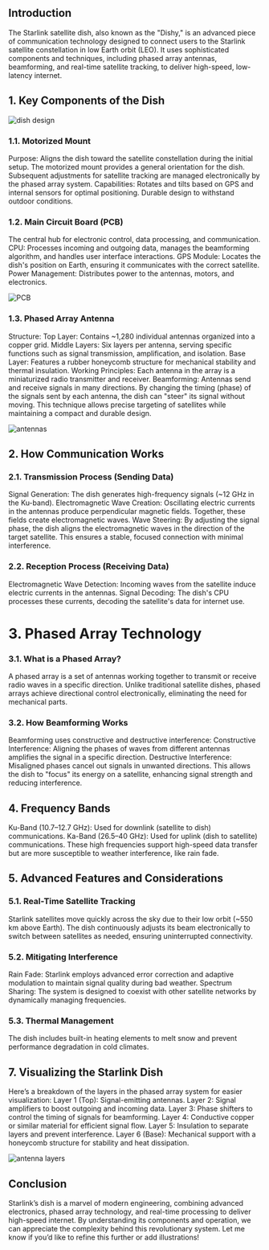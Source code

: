 ## Introduction

The Starlink satellite dish, also known as the "Dishy," is an advanced piece of communication technology designed to connect users to the Starlink satellite constellation in low Earth orbit (LEO). It uses sophisticated components and techniques, including phased array antennas, beamforming, and real-time satellite tracking, to deliver high-speed, low-latency internet.

## 1. Key Components of the Dish

![dish design](https://github.com/user-attachments/assets/7bc62e44-68cf-4ae2-9619-6a8809249e84)

### 1.1. Motorized Mount
Purpose:
Aligns the dish toward the satellite constellation during the initial setup.
The motorized mount provides a general orientation for the dish. Subsequent adjustments for satellite tracking are managed electronically by the phased array system.
Capabilities:
Rotates and tilts based on GPS and internal sensors for optimal positioning.
Durable design to withstand outdoor conditions.

### 1.2. Main Circuit Board (PCB)
The central hub for electronic control, data processing, and communication.
CPU: Processes incoming and outgoing data, manages the beamforming algorithm, and handles user interface interactions.
GPS Module: Locates the dish's position on Earth, ensuring it communicates with the correct satellite.
Power Management: Distributes power to the antennas, motors, and electronics.

![PCB](https://github.com/user-attachments/assets/9ec8eef5-7bbc-4906-95ff-945234ef062f)

### 1.3. Phased Array Antenna
Structure:
Top Layer: Contains ~1,280 individual antennas organized into a copper grid.
Middle Layers: Six layers per antenna, serving specific functions such as signal transmission, amplification, and isolation.
Base Layer: Features a rubber honeycomb structure for mechanical stability and thermal insulation.
Working Principles:
Each antenna in the array is a miniaturized radio transmitter and receiver.
Beamforming:
Antennas send and receive signals in many directions.
By changing the timing (phase) of the signals sent by each antenna, the dish can "steer" its signal without moving.
This technique allows precise targeting of satellites while maintaining a compact and durable design.

![antennas](https://github.com/user-attachments/assets/e6e652ca-9333-4173-83a1-a3bde07e5145)

## 2. How Communication Works
### 2.1. Transmission Process (Sending Data)
Signal Generation: The dish generates high-frequency signals (~12 GHz in the Ku-band).
Electromagnetic Wave Creation:
Oscillating electric currents in the antennas produce perpendicular magnetic fields.
Together, these fields create electromagnetic waves.
Wave Steering:
By adjusting the signal phase, the dish aligns the electromagnetic waves in the direction of the target satellite.
This ensures a stable, focused connection with minimal interference.
### 2.2. Reception Process (Receiving Data)
Electromagnetic Wave Detection:
Incoming waves from the satellite induce electric currents in the antennas.
Signal Decoding:
The dish's CPU processes these currents, decoding the satellite's data for internet use.

# 3. Phased Array Technology
### 3.1. What is a Phased Array?
A phased array is a set of antennas working together to transmit or receive radio waves in a specific direction.
Unlike traditional satellite dishes, phased arrays achieve directional control electronically, eliminating the need for mechanical parts.
### 3.2. How Beamforming Works
Beamforming uses constructive and destructive interference:
Constructive Interference: Aligning the phases of waves from different antennas amplifies the signal in a specific direction.
Destructive Interference: Misaligned phases cancel out signals in unwanted directions.
This allows the dish to "focus" its energy on a satellite, enhancing signal strength and reducing interference.

## 4. Frequency Bands
Ku-Band (10.7–12.7 GHz):
Used for downlink (satellite to dish) communications.
Ka-Band (26.5–40 GHz):
Used for uplink (dish to satellite) communications.
These high frequencies support high-speed data transfer but are more susceptible to weather interference, like rain fade.

## 5. Advanced Features and Considerations
### 5.1. Real-Time Satellite Tracking
Starlink satellites move quickly across the sky due to their low orbit (~550 km above Earth).
The dish continuously adjusts its beam electronically to switch between satellites as needed, ensuring uninterrupted connectivity.
### 5.2. Mitigating Interference
Rain Fade: Starlink employs advanced error correction and adaptive modulation to maintain signal quality during bad weather.
Spectrum Sharing: The system is designed to coexist with other satellite networks by dynamically managing frequencies.
### 5.3. Thermal Management
The dish includes built-in heating elements to melt snow and prevent performance degradation in cold climates.

## 7. Visualizing the Starlink Dish
Here’s a breakdown of the layers in the phased array system for easier visualization:
Layer 1 (Top): Signal-emitting antennas.
Layer 2: Signal amplifiers to boost outgoing and incoming data.
Layer 3: Phase shifters to control the timing of signals for beamforming.
Layer 4: Conductive copper or similar material for efficient signal flow.
Layer 5: Insulation to separate layers and prevent interference.
Layer 6 (Base): Mechanical support with a honeycomb structure for stability and heat dissipation.

![antenna layers](https://github.com/user-attachments/assets/ecf1a19e-7c22-43a8-9bce-5fc6d13dffc2)

## Conclusion
Starlink’s dish is a marvel of modern engineering, combining advanced electronics, phased array technology, and real-time processing to deliver high-speed internet. By understanding its components and operation, we can appreciate the complexity behind this revolutionary system.
Let me know if you’d like to refine this further or add illustrations!


